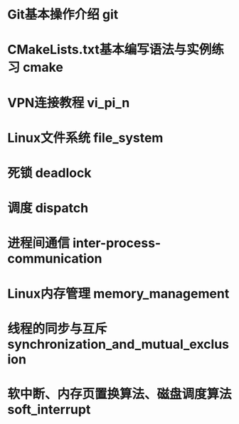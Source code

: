 # Git基本操作介绍	git



# CMakeLists.txt基本编写语法与实例练习	cmake



# VPN连接教程	vi_pi_n



# Linux文件系统		file_system



# 死锁		deadlock



# 调度		dispatch



# 进程间通信	inter-process-communication



# Linux内存管理		memory_management



# 线程的同步与互斥		synchronization_and_mutual_exclusion



# 软中断、内存页置换算法、磁盘调度算法	soft_interrupt
